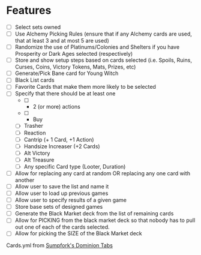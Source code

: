 # Features

* [ ] Select sets owned
* [ ] Use Alchemy Picking Rules (ensure that if any Alchemy cards are used, that at least 3 and at most 5 are used)
* [ ]  Randomize the use of Platinums/Colonies and Shelters if you have Prosperity or Dark Ages selected (respectively)
* [ ] Store and show setup steps based on cards selected (i.e. Spoils, Ruins, Curses, Coins, Victory Tokens, Mats, Prizes, etc)
* [ ] Generate/Pick Bane card for Young Witch
* [ ] Black List cards
* [ ] Favorite Cards that make them more likely to be selected
* [ ] Specify that there should be at least one
  * [ ] + 2 (or more) actions
  * [ ] + Buy
  * [ ] Trasher
  * [ ] Reaction
  * [ ] Cantrip (+ 1 Card, +1 Action)
  * [ ] Handsize Increaser (+2 Cards)
  * [ ] Alt Victory
  * [ ] Alt Treasure
  * [ ] Any specific Card type (Looter, Duration)
* [ ] Allow for replacing any card at random OR replacing any one card with another
* [ ] Allow user to save the list and name it
* [ ] Allow user to load up previous games
* [ ] Allow user to specify results of a given game
* [ ] Store base sets of designed games
* [ ] Generate the Black Market deck from the list of remaining cards
* [ ] Allow for PICKING from the black market deck so that nobody has to pull out one of each of the cards selected.
* [ ] Allow for picking the SIZE of the Black Market deck

Cards.yml from [Sumpfork's Dominion Tabs](https://code.launchpad.net/~sumpfork/dominiontabs/trunk)
